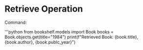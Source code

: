 # Retrieve Operation

Command:

'''python
from bookshelf.models import Book
books = Book.objects.get(title="1984")
print(f"Retrieved Book: {book.title}, {book.author}, {book.publc_year}")

